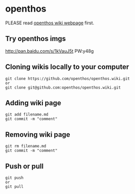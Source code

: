 # openthos

PLEASE read [openthos wiki webpage](https://github.com/openthos/openthos/wiki/Home-zh_CN) first. 

## Try openthos imgs

http://pan.baidu.com/s/1kVauJ5t PW:y48g


## Cloning wikis locally to your computer
```
git clone https://github.com/openthos/openthos.wiki.git
or 
git clone git@github.com:openthos/openthos.wiki.git
```

## Adding wiki page
```
git add filename.md
git commit -m "comment"
```

## Removing wiki page
```
git rm filename.md
git commit -m "comment"
```
## Push or pull
```
git push
or
git pull
```

